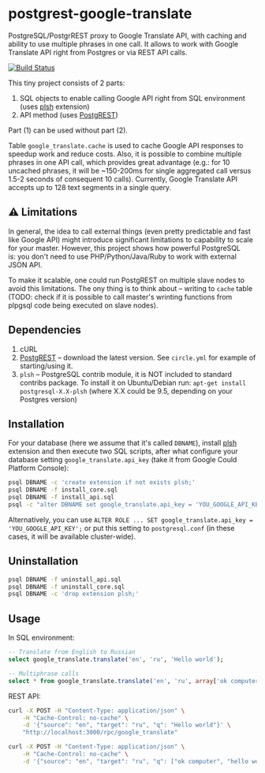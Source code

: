 # postgrest-google-translate
PostgreSQL/PostgrREST proxy to Google Translate API, with caching and ability to use multiple phrases in one call. It allows to work with Google Translate API right from Postgres or via REST API calls.

[![Build Status](https://circleci.com/gh/NikolayS/postgrest-google-translate.png?style=shield&circle-token=fb58aee6e9f98cf85d08c4d382d5ba3f0f548e08)](https://circleci.com/gh/NikolayS/postgrest-google-translate/tree/master)

This tiny project consists of 2 parts:

1. SQL objects to enable calling Google API right from SQL environment (uses [plsh](https://github.com/petere/plsh) extension)
2. API method (uses [PostgREST](http://postgrest.com))

Part (1) can be used without part (2).

Table `google_translate.cache` is used to cache Google API responses to speedup work and reduce costs.
Also, it is possible to combine multiple phrases in one API call, which provides great advantage (e.g.: for 10 uncached phrases, it will be ~150-200ms for single aggregated call versus 1.5-2 seconds of consequent 10 calls). Currently, Google Translate API accepts up to 128 text segments in a single query.

:warning: Limitations
---
In general, the idea to call external things (even pretty predictable and fast like Google API) might introduce significant limitations to capability to scale for your master. However, this project shows how powerful PostgreSQL is: you don't need to use PHP/Python/Java/Ruby to work with external JSON API.

To make it scalable, one could run PostgREST on multiple slave nodes to avoid this limitations. The ony thing is to think about – writing to `cache` table (TODO: check if it is possible to call master's wrinting functions from plpgsql code being executed on slave nodes).

Dependencies
---
1. cURL
2. [PostgREST](http://postgrest.com) – download the latest version. See `circle.yml` for example of starting/using it.
2. `plsh` – PostgreSQL contrib module, it is NOT included to standard contribs package. To install it on Ubuntu/Debian run: `apt-get install postgresql-X.X-plsh` (where X.X could be 9.5, depending on your Postgres version)

Installation
---
For your database (here we assume that it's called `DBNAME`), install [plsh](https://github.com/petere/plsh) extension and then execute two SQL scripts, after what configure your database setting `google_translate.api_key` (take it from Google Could Platform Console):
```sh
psql DBNAME -c 'create extension if not exists plsh;'
psql DBNAME -f install_core.sql
psql DBNAME -f install_api.sql
psql -c "alter DBNAME set google_translate.api_key = 'YOU_GOOGLE_API_KEY';"
```

Alternatively, you can use `ALTER ROLE ... SET google_translate.api_key = 'YOU_GOOGLE_API_KEY';` or put this setting to `postgresql.conf` (in these cases, it will be available cluster-wide).

Uninstallation
---
```sh
psql DBNAME -f uninstall_api.sql
psql DBNAME -f uninstall_core.sql
psql DBNAME -c 'drop extension plsh;'
```

Usage
---
In SQL environment:
```sql
-- Translate from English to Russian
select google_translate.translate('en', 'ru', 'Hello world'); 

-- Multiphrase calls
select * from google_translate.translate('en', 'ru', array['ok computer', 'show me more','hello world!']);
```

REST API:
```sh
curl -X POST -H "Content-Type: application/json" \
    -H "Cache-Control: no-cache" \
    -d '{"source": "en", "target": "ru", "q": "Hello world"}' \
    "http://localhost:3000/rpc/google_translate"
```

```sh
curl -X POST -H "Content-Type: application/json" \
    -H "Cache-Control: no-cache" \
    -d '{"source": "en", "target": "ru", "q": ["ok computer", "hello world", "yet another phrase]}' "https://localhost:3000/rpc/google_translate_array"
```
